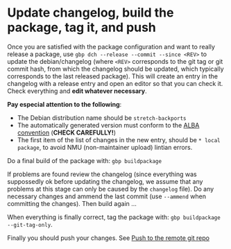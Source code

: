 # Update changelog, build the package, tag it, and push


Once you are satisfied with the package configuration and want to really 
release a package, use `gbp dch --release --commit --since <REV>` to update 
the debian/changelog (where `<REV>` corresponds to the git tag or git commit hash,
from which the changelog should be updated, which typically corresponds to the 
last released package).
This will create an entry in the changelog with a release entry and open an 
editor so that you can check it. Check everything and **edit whatever necessary**.


**Pay especial attention to the following**:

- The Debian distribution name should be `stretch-backports`
- The automatically generated version must conform to the [ALBA convention](Appendix_3.md) (**CHECK CAREFULLY!**)
- The first item of the list of changes in the new entry, should be 
`* local package`, to avoid NMU (non-maintainer upload) lintian errors.

Do a final build of the package with:
`gbp buildpackage`

If problems are found review the changelog (since everything was suppossedly ok 
before updating the changelog, we assume that any problems at this stage can 
only be caused by the `changelog` file). Do any necessary changes and ammend the
last commit (use `--ammend` when committing the changes). Then build again ...

When everything is finally correct, tag the package with: 
`gbp buildpackage --git-tag-only`.

Finally you should push your changes. See [Push to the remote git repo ](recipe.Push_to_the_remote_git_repo.md)

